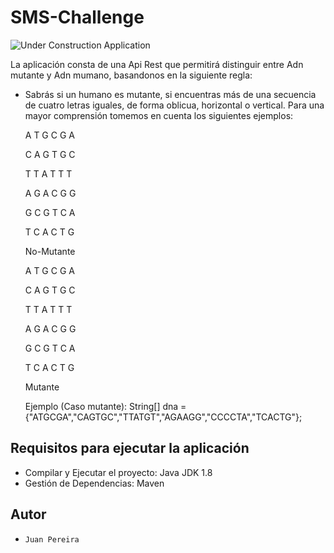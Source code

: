 # SMS-Challenge

![Under Construction Application](http://old.sesame.org.jo/sesame/images/M_images/page_is_under_construction.jpg
)

La aplicación consta de una Api Rest que permitirá distinguir entre Adn mutante y Adn mumano,
basandonos en la siguiente regla:
* Sabrás si un humano es mutante, si encuentras más de una secuencia de cuatro letras iguales,
  de forma oblicua, horizontal o vertical.
  Para una mayor comprensión tomemos en cuenta los siguientes ejemplos:
  
  A T G C G A 
  
  C A G T G C 
              
  T T A T T T 
              
  A G A C G G 
              
  G C G T C A 
              
  T C A C T G          
             
  No-Mutante 
  
  
  
  

  A T G C G A 
  
  C A G T G C 
              
  T T A T T T 
              
  A G A C G G 
              
  G C G T C A 
              
  T C A C T G 
  
    Mutante
    
  
  Ejemplo (Caso mutante):     String[] dna = {"ATGCGA","CAGTGC","TTATGT","AGAAGG","CCCCTA","TCACTG"};
  
## Requisitos para ejecutar la aplicación

*   Compilar y Ejecutar el proyecto: Java JDK 1.8
*   Gestión de Dependencias: Maven

## Autor

*     Juan Pereira 
